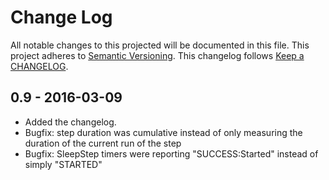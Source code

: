 # Change Log

All notable changes to this projected will be documented in this file.
This project adheres to [Semantic Versioning](http://semver.org/).
This changelog follows [Keep a CHANGELOG](http://keepachangelog.com/).

## 0.9 - 2016-03-09
* Added the changelog.
* Bugfix: step duration was cumulative instead of only measuring the duration of the current run of the step
* Bugfix: SleepStep timers were reporting "SUCCESS:Started" instead of simply "STARTED"